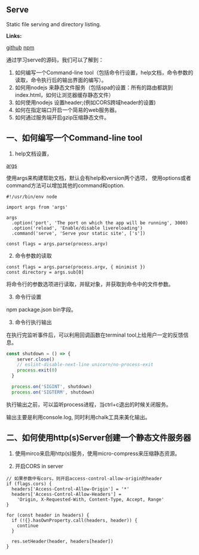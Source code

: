 ## Serve

Static file serving and directory listing.

__Links:__

[github](https://github.com/zeit/serve)
[npm](https://npmjs.com/serve)

通过学习serve的源码，我们可以了解到：

1. 如何编写一个Command-line tool（包括命令行设置，help文档，命令参数的读取，命令执行后的输出界面的编写）。
2. 如何用nodejs 来静态文件服务（包括spa的设置：所有的路由都跳到index.html，如何让浏览器缓存静态文件）
3. 如何使用nodejs 设置header;(例如CORS跨域header的设置)
4. 如何在指定端口开启一个简易的web服务器。
5. 如何通过服务端开启gzip压缩静态文件。


## 一、如何编写一个Command-line tool

1. help文档设置，

[args](https://github.com/leo/args)

使用args来构建帮助文档，默认会有help和version两个选项，
使用options或者command方法可以增加其他的command和option.


```
#!/usr/bin/env node

import args from 'args'

args
  .option('port', 'The port on which the app will be running', 3000)
  .option('reload', 'Enable/disable livereloading')
  .command('serve', 'Serve your static site', ['s'])

const flags = args.parse(process.argv)
```

2. 命令参数的读取

```
const flags = args.parse(process.argv, { minimist })
const directory = args.sub[0]

```
将命令行的参数选项进行读取，并赋对象，并获取到命令中的文件参数。


3. 命令行设置

npm package.json bin字段。

3. 命令行执行输出

在执行完监听事件后，可以利用回调函数在terminal tool上给用户一定的反馈信息。

```js
const shutdown = () => {
    server.close()
    // eslint-disable-next-line unicorn/no-process-exit
    process.exit(0)
  }

  process.on('SIGINT', shutdown)
  process.on('SIGTERM', shutdown)
```
执行输出之前，可以监听process进程，当ctrl+c退出的时候关闭服务。

输出主要是利用console.log, 同时利用chalk工具来美化输出。

## 二、如何使用http(s)Server创建一个静态文件服务器

1. 使用mirco来启用http(s)服务，使用micro-compress来压缩静态资源。


2. 开启CORS in server

```
// 如果参数中有cors，则开启access-control-allow-origin的header
if (flags.cors) {
  headers['Access-Control-Allow-Origin'] = '*'
  headers['Access-Control-Allow-Headers'] =
    'Origin, X-Requested-With, Content-Type, Accept, Range'
}

for (const header in headers) {
  if (!{}.hasOwnProperty.call(headers, header)) {
    continue
  }

  res.setHeader(header, headers[header])
}
```








